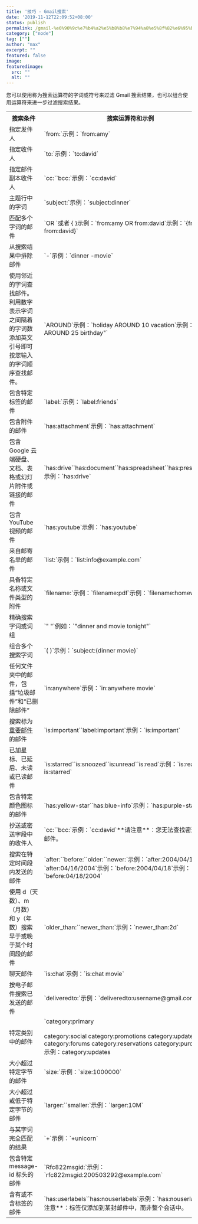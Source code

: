 ```yaml
---
title: '技巧 - Gmail搜索'
date: '2019-11-12T22:09:52+08:00'
status: publish
permalink: /gmail-%e6%90%9c%e7%b4%a2%e5%b8%b8%e7%94%a8%e5%8f%82%e6%95%b0
category: ["node"] 
tag: [""]
author: "max"
excerpt: ""
featured: false
image: 
featuredimage:
  src: ""
  alt: ""
---
```

您可以使用称为搜索运算符的字词或符号来过滤 Gmail 搜索结果，也可以组合使用运算符来进一步过滤搜索结果。

<table class=""><tbody><tr><th width='50%'>搜索条件</th><th>搜索运算符和示例</th></tr><tr><td>指定发件人</td><td>`from:`示例：`from:amy`</td></tr><tr><td>指定收件人</td><td>`to:`示例：`to:david`</td></tr><tr><td>指定邮件副本收件人</td><td>`cc:``bcc:`示例：`cc:david`</td></tr><tr><td>主题行中的字词</td><td>`subject:`示例：`subject:dinner`</td></tr><tr><td>匹配多个字词的邮件</td><td>`OR `或者 { }示例：`from:amy OR from:david`示例：`{from:amy from:david}`</td></tr><tr><td>从搜索结果中排除邮件</td><td>`-`示例：`dinner -movie`</td></tr><tr><td>使用邻近的字词查找邮件。利用数字表示字词之间隔着的字词数添加英文引号即可按您输入的字词顺序查找邮件。</td><td>`AROUND`示例：`holiday AROUND 10 vacation`示例：`"secret AROUND 25 birthday"`</td></tr><tr><td>包含特定标签的邮件</td><td>`label:`示例：`label:friends`</td></tr><tr><td>包含附件的邮件</td><td>`has:attachment`示例：`has:attachment`</td></tr><tr><td>包含 Google 云端硬盘、文档、表格或幻灯片附件或链接的邮件</td><td>`has:drive``has:document``has:spreadsheet``has:presentation`示例：`has:drive`</td></tr><tr><td>包含 YouTube 视频的邮件</td><td>`has:youtube`示例：`has:youtube`</td></tr><tr><td>来自邮寄名单的邮件</td><td>`list:`示例：`list:info@example.com`</td></tr><tr><td>具备特定名称或文件类型的附件</td><td>`filename:`示例：`filename:pdf`示例：`filename:homework.txt`</td></tr><tr><td>精确搜索字词或词组</td><td>`" "`例如：`"dinner and movie tonight"`</td></tr><tr><td>组合多个搜索字词</td><td>`( )`示例：`subject:(dinner movie)`</td></tr><tr><td>任何文件夹中的邮件，包括“垃圾邮件”和“已删除邮件”</td><td>`in:anywhere`示例：`in:anywhere movie`</td></tr><tr><td>搜索标为<a href="https://support.google.com/mail/answer/186543">重要邮件</a>的邮件</td><td>`is:important``label:important`示例：`is:important` </td></tr><tr><td>已加星标、已延后、未读或已读邮件</td><td>`is:starred``is:snoozed``is:unread``is:read`示例：`is:read is:starred`</td></tr><tr><td>包含特定颜色图标的邮件</td><td>`has:yellow-star``has:blue-info`示例：`has:purple-star`</td></tr><tr><td>抄送或密送字段中的收件人</td><td>`cc:``bcc:`示例：`cc:david`**请注意**：您无法查找密送给您的邮件。</td></tr><tr><td>搜索在特定时间段内发送的邮件</td><td>`after:``before:``older:``newer:`示例：`after:2004/04/16`示例：`after:04/16/2004`示例：`before:2004/04/18`示例：`before:04/18/2004`</td></tr><tr><td>使用 d（天数）、m（月数）和 y（年数）搜索早于或晚于某个时间段的邮件</td><td>`older_than:``newer_than:`示例：`newer_than:2d`</td></tr><tr><td>聊天邮件</td><td>`is:chat`示例：`is:chat movie`</td></tr><tr><td>按电子邮件搜索已发送的邮件</td><td>`deliveredto:`示例：`deliveredto:username@gmail.com`</td></tr><tr><td>特定类别中的邮件</td><td>`category:primary<br></br>category:social category:promotions category:updates category:forums category:reservations category:purchases`示例：category:updates</td></tr><tr><td>大小超过特定字节的邮件</td><td>`size:`示例：`size:1000000`</td></tr><tr><td>大小超过或低于特定字节的邮件</td><td>`larger:``smaller:`示例：`larger:10M`</td></tr><tr><td>与某字词完全匹配的结果</td><td>`+`示例：`+unicorn`</td></tr><tr><td>包含特定 message-id 标头的邮件</td><td>`Rfc822msgid:`示例：`rfc822msgid:200503292@example.com`</td></tr><tr><td>含有或不含标签的邮件</td><td>`has:userlabels``has:nouserlabels`示例：`has:nouserlabels`**注意**：标签仅添加到某封邮件中，而非整个会话中。</td></tr></tbody></table>
